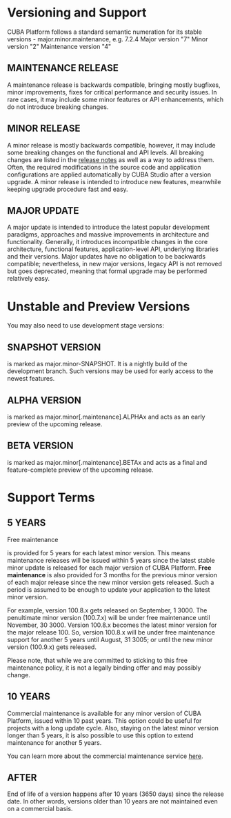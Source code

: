 # Versioning and Support
CUBA Platform follows a standard semantic numeration for its stable versions - major.minor.maintenance, e.g. 7.2.4
Major version "7"
Minor version "2"
Maintenance version "4"

## MAINTENANCE RELEASE
A maintenance release is backwards compatible, bringing mostly bugfixes, minor improvements, fixes for critical performance and security issues. In rare cases, it may include some minor features or API enhancements, which do not introduce breaking changes.

## MINOR RELEASE
A minor release is mostly backwards compatible, however, it may include some breaking changes on the functional and API levels. All breaking changes are listed in the [release notes](https://www.cuba-platform.com/download/previous-platform/) as well as a way to address them. Often, the required modifications in the source code and application configurations are applied automatically by CUBA Studio after a version upgrade. A minor release is intended to introduce new features, meanwhile keeping upgrade procedure fast and easy.

## MAJOR UPDATE
A major update is intended to introduce the latest popular development paradigms, approaches and massive improvements in architecture and functionality. Generally, it introduces incompatible changes in the core architecture, functional features, application-level API, underlying libraries and their versions. Major updates have no obligation to be backwards compatible; nevertheless, in new major versions, legacy API is not removed but goes deprecated, meaning that formal upgrade may be performed relatively easy.

# Unstable and Preview Versions
You may also need to use development stage versions:

## SNAPSHOT VERSION
is marked as
major.minor-SNAPSHOT.
It is a nightly build of the development branch. Such versions may be used for early access to the newest features.

## ALPHA VERSION
is marked as
major.minor[.maintenance].ALPHAx
and acts as an early preview of the upcoming release.

## BETA VERSION
is marked as
major.minor[.maintenance].BETAx
and acts as a final and feature-complete preview of the upcoming release.

# Support Terms

## 5 YEARS
Free maintenance

is provided for 5 years for each latest minor version. This means maintenance releases will be issued within 5 years since the latest stable minor update is released for each major version of CUBA Platform. **Free maintenance** is also provided for 3 months for the previous minor version of each major release since the new minor version gets released. Such a period is assumed to be enough to update your application to the latest minor version.

For example, version 100.8.x gets released on September, 1 3000. The penultimate minor version (100.7.x) will be under free maintenance until November, 30 3000. Version 100.8.x becomes the latest minor version for the major release 100. So, version 100.8.x will be under free maintenance support for another 5 years until August, 31 3005; or until the new minor version (100.9.x) gets released.

Please note, that while we are committed to sticking to this free maintenance policy, it is not a legally binding offer and may possibly change.

## 10 YEARS

Commercial maintenance
is available for any minor version of CUBA Platform, issued within 10 past years. This option could be useful for projects with a long update cycle. Also, staying on the latest minor version longer than 5 years, it is also possible to use this option to extend maintenance for another 5 years.

You can learn more about the commercial maintenance service [here](https://www.haulmont.com/services/cuba-platform-services/support/).

## AFTER

End of life
of a version happens after 10 years (3650 days) since the release date. In other words, versions older than 10 years are not maintained even on a commercial basis.
